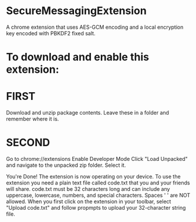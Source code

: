 # SecureMessagingExtension
A chrome extension that uses AES-GCM encoding and a local encryption key encoded with PBKDF2 fixed salt.

# To download and enable this extension:

# FIRST

  Download and unzip package contents. Leave these in a folder and remember where it is.

# SECOND

  Go to chrome://extensions
  Enable Developer Mode
  Click "Load Unpacked" and navigate to the unpacked zip folder. Select it.

You're Done! The extension is now operating on your device. To use the extension you need a plain text file called code.txt that you and your friends will share. code.txt must be 32 characters long and can include any uppercase, lowercase, numbers, and special characters. Spaces ' ' are NOT allowed. When you first click on the extension in your toolbar, select "Upload code.txt" and follow propmpts to upload your 32-character string file.
